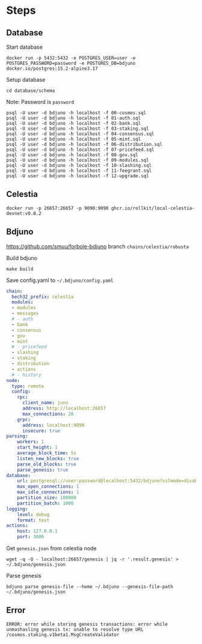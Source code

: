 # Steps

## Database

Start database

```shell
docker run -p 5432:5432 -e POSTGRES_USER=user -e POSTGRES_PASSWORD=password -e POSTGRES_DB=bdjuno docker.io/postgres:15.2-alpine3.17
```

Setup database

```shell
cd database/schema
```

Note: Password is `password`

```shell
psql -U user -d bdjuno -h localhost -f 00-cosmos.sql
psql -U user -d bdjuno -h localhost -f 01-auth.sql
psql -U user -d bdjuno -h localhost -f 02-bank.sql
psql -U user -d bdjuno -h localhost -f 03-staking.sql
psql -U user -d bdjuno -h localhost -f 04-consensus.sql
psql -U user -d bdjuno -h localhost -f 05-mint.sql
psql -U user -d bdjuno -h localhost -f 06-distribution.sql
psql -U user -d bdjuno -h localhost -f 07-pricefeed.sql
psql -U user -d bdjuno -h localhost -f 08-gov.sql
psql -U user -d bdjuno -h localhost -f 09-modules.sql
psql -U user -d bdjuno -h localhost -f 10-slashing.sql
psql -U user -d bdjuno -h localhost -f 11-feegrant.sql
psql -U user -d bdjuno -h localhost -f 12-upgrade.sql
```

## Celestia

```shell
docker run -p 26657:26657 -p 9090:9090 ghcr.io/rollkit/local-celestia-devnet:v0.8.2
```

## Bdjuno

https://github.com/smuu/forbole-bdjuno branch `chains/celestia/robusta`

Build bdjuno

```shell
make build
```

Save config.yaml to `~/.bdjuno/config.yaml`

```yaml
chain:
  bech32_prefix: celestia
  modules:
  - modules
  - messages
  # - auth
  - bank
  - consensus
  - gov
  - mint
  # - pricefeed
  - slashing
  - staking
  - distribution
  - actions
  # - history
node:
  type: remote
  config:
    rpc:
      client_name: juno
      address: http://localhost:26657
      max_connections: 20
    grpc:
      address: localhost:9090
      insecure: true
parsing:
    workers: 1
    start_height: 1
    average_block_time: 5s
    listen_new_blocks: true
    parse_old_blocks: true
    parse_genesis: true
database:
    url: postgresql://user:password@localhost:5432/bdjuno?sslmode=disable&search_path=public
    max_open_connections: 1
    max_idle_connections: 1
    partition_size: 100000
    partition_batch: 1000
logging:
    level: debug
    format: text
actions:
    host: 127.0.0.1
    port: 3000
```

Get `genesis.json` from celestia node

```shell
wget -q -O - localhost:26657/genesis | jq -r '.result.genesis' > ~/.bdjuno/genesis.json
```

Parse genesis

```shell
bdjuno parse genesis-file --home ~/.bdjuno --genesis-file-path ~/.bdjuno/genesis.json
```

## Error

```
ERROR: error while storing genesis transactions: error while unmashasling genesis tx: unable to resolve type URL /cosmos.staking.v1beta1.MsgCreateValidator
```

